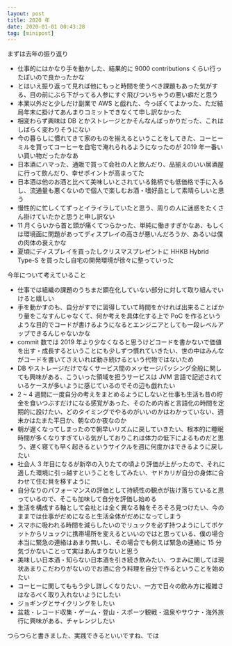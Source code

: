 ```yaml
---
layout: post
title: 2020 年
date: 2020-01-01 00:43:28
tag: [minipost]
---
```


まずは去年の振り返り

- 仕事的にはかなり手を動かした、結果的に 9000 contributions くらい行ったぽいので良かったかな
- とはいえ振り返って見れば他にもっと時間を使うべき課題もあった気がする、目の前にぶら下がってる人参にすぐ飛びついちゃうの悪い癖だと思う
- 本業以外だと少しだけ副業で AWS と戯れた、今っぽくてよかった、ただ結局年末に掛けてあんまりコミットできなくて申し訳なかった
- 相変わらず興味は DB とかストレージとかそんなんばっかりだった、これはしばらく変わりそうにない
- 今の暮らしに慣れてきて家のものを揃えるということをしてきた、コーヒーミルを買ってコーヒーを自宅で淹れられるようになったのが 2019 年一番いい買い物だったかなあ
- 日本酒にハマった、通販で買って会社の人と飲んだり、品揃えのいい居酒屋に行って飲んだり、幸せポイントが高まってた
- 日本酒は他のお酒と比べて美味しいとされている銘柄でも低価格で手に入るし、流通量も悪くないので個人で楽しむお酒・嗜好品として素晴らしいと思う
- 慢性的に忙しくてずっとイライラしていたと思う、周りの人に迷惑をたくさん掛けていたかと思うと申し訳ない
- 11 月くらいから首と頭が痛くてつらかった、単純に働きすぎかなあ、もしくは環境面に問題があってディスプレイの高さが悪いんだろうか、あるいは僕の肉体の衰えかな
- 夏頃にディスプレイを買ったしクリスマスプレゼントに HHKB Hybrid Type-S を買ったし自宅の開発環境が徐々に整っていった

今年について考えていること

- 仕事では組織の課題のうちまだ顕在化していない部分に対して取り組んでいけると嬉しい
- 手を動かすのも、自分がすでに習得していて時間をかければ出来ることばかり量をこなすんじゃなくて、何か考えを具体化する上で PoC を作るというような目的でコードが書けるようになるとエンジニアとしても一段レベルアップできるんじゃないかな
- commit 数では 2019 年より少なくなると思うけどコードを書かないで価値を出す・成長するということにも少しずつ慣れていきたい、世の中はみんながコードを書いてさえいれば動き続けるという代物ではないため
- DB やストレージだけでなくサービス間のメッセージパッシング全般に関しても興味がある、こういった領域を担うサービスは JVM 言語で記述されているケースが多いように感じているのでその辺も戯れたい
- 2 ~ 4 週間に一度自分の考えをまとめるようにしないと仕事も生活も昔の貯金を食いつぶすだけになる感覚があった、そのため内省と言語化の時間を定期的に設けたい、どのタイミングでやるのがいいのかはわかっていない、週末かはたまた平日か、朝なのか夜なのか
- 朝が遅くなってしまったので朝早いリズムに戻していきたい、根本的に睡眠時間が多くなりすぎている気がしておりこれは体力の低下によるものだと思う、遅く寝ても早く起きるというサイクルを週に何度かはできるように戻したい
- 社会人 3 年目になるが新卒の入りたての頃より評価が上がったので、それに適した環境に引っ越すということをしてみたい、ヤドカリが自分の身体に合わせて住む貝を移すように
- 自分なりのパフォーマンスの評価として持続性の観点が抜け落ちていると思っているので、そこも加味して自分を評価し始める
- 生活を構成する軸として会社とは全く異なる軸をそろそろ見つけたい、今のままでは仕事がだめになると生活全体がだめになってしまう
- スマホに吸われる時間を減らしたいのでリュックを必ず持つようにしてポケットからリュックに携帯場所を変えるといいのではと思っている、僕の場合本当に緊急の連絡はあまり無いし、その場合でも例えば緊急の連絡に 15 分気づかないことって実はあんまりないと思う
- 美味しい日本酒・知らない日本酒を引き続き飲みたい、つまみに関しては現状あまりこだわりがないのでお酒に合う料理を自分で作るということを始めたい
- コーヒーに関してももう少し詳しくなりたい、一方で日々の飲み方に複雑さはなるべく取り入れないようにしたい
- ジョギングとサイクリングをしたい
- 盆栽・レコード収集・ゲーム・登山・スポーツ観戦・温泉やサウナ・海外旅行に興味がある、チャレンジしたい

つらつらと書きました、実践できるといいですね、では
